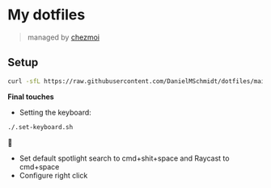 # My dotfiles

> managed by [chezmoi](https://www.chezmoi.io/)

## Setup

```bash
curl -sfL https://raw.githubusercontent.com/DanielMSchmidt/dotfiles/main/.startup.sh | bash
```

**Final touches**

- Setting the keyboard:
```bash
./.set-keyboard.sh
```

- Set default spotlight search to cmd+shit+space and Raycast to cmd+space
- Configure right click
